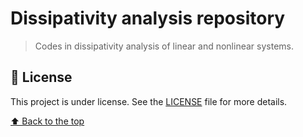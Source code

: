 # Dissipativity analysis repository

> Codes in dissipativity analysis of linear and nonlinear systems.

## 📝 License

This project is under license. See the [LICENSE](LICENSE) file for more details.

[⬆ Back to the top](https://github.com/gabrielfreitasm/DISS#dissipativity-analysis-repository)<br>
